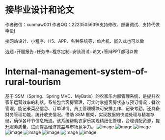 # 接毕业设计和论文
作者微信：xunmaw001  作者QQ：2223505639(支持修改、部署调试、支持代做毕设)

接网站设计、小程序、H5、APP、各种系统等，单片机、嵌入式也可以做

选题+开题报告+任务书+程序定制+安装测试+论文+答辩PPT都可以做
# Internal-management-system-of-rural-tourism
基于 SSM（Spring、Spring MVC、MyBatis）的农家乐内部管理系统，是提升农家乐运营效率的利器。系统包含客房管理，可实时掌握客房状态与预订情况；餐饮管理，能记录菜品信息、订单详情。员工管理模块可安排工作、记录考勤。还具备财务管理功能，统计收支情况。借助 SSM 框架，实现数据的快速处理与精准存储，确保各环节信息畅通。该系统帮助农家乐实现精细化管理，合理调配资源，提升服务质量，进而提高经济效益与市场竞争力。 
![image](https://github.com/user-attachments/assets/54403379-ceb6-43cb-b8ef-8171d715b832)
![image](https://github.com/user-attachments/assets/064a8131-b5a4-46bf-bb81-ed6a6be63ee6)
![image](https://github.com/user-attachments/assets/2318a834-d842-4d88-b19b-6d3006120e2e)
![image](https://github.com/user-attachments/assets/133a6374-eb83-4d4c-8367-4fc2f99df27f)
![image](https://github.com/user-attachments/assets/376f4ea6-bf37-4fed-adb5-b9fa3e7cc881)
![image](https://github.com/user-attachments/assets/3b86b7fe-3a21-4bf6-bae6-81d928d4c816)
![image](https://github.com/user-attachments/assets/9b6128ab-6f0a-44dd-8c73-216767a0eb3a)
![image](https://github.com/user-attachments/assets/14d82d47-53f4-423f-994e-012582066563)
